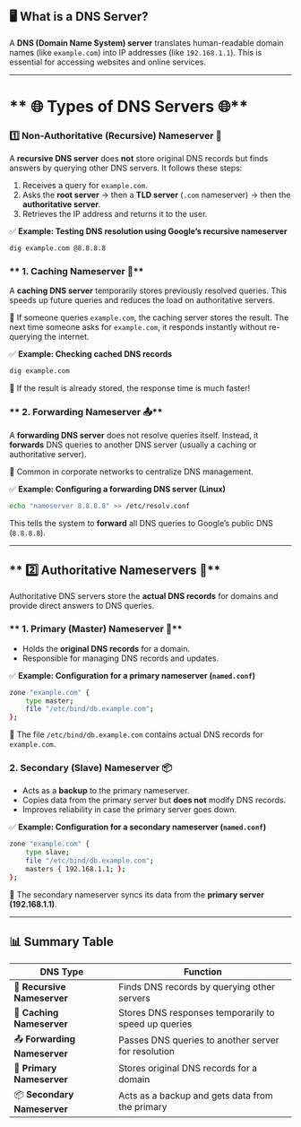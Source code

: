   

## **🖥️ What is a DNS Server?**  
A **DNS (Domain Name System) server** translates human-readable domain names (like `example.com`) into IP addresses (like `192.168.1.1`). This is essential for accessing websites and online services.  

---

# ** 🌐 Types of DNS Servers 🌐**  

### **1️⃣ Non-Authoritative (Recursive) Nameserver 🔄**  
A **recursive DNS server** does **not** store original DNS records but finds answers by querying other DNS servers. It follows these steps:  
1. Receives a query for `example.com`.  
2. Asks the **root server** → then a **TLD server** (`.com` nameserver) → then the **authoritative server**.  
3. Retrieves the IP address and returns it to the user.  

✅ **Example: Testing DNS resolution using Google’s recursive nameserver**  
```sh
dig example.com @8.8.8.8
```


### ** 1. Caching Nameserver 🏪**  
A **caching DNS server** temporarily stores previously resolved queries. This speeds up future queries and reduces the load on authoritative servers.  

🔹 If someone queries `example.com`, the caching server stores the result. The next time someone asks for `example.com`, it responds instantly without re-querying the internet.  

✅ **Example: Checking cached DNS records**  
```sh
dig example.com
```

📌 If the result is already stored, the response time is much faster!


### ** 2. Forwarding Nameserver 📤**  
A **forwarding DNS server** does not resolve queries itself. Instead, it **forwards** DNS queries to another DNS server (usually a caching or authoritative server).  

🔹 Common in corporate networks to centralize DNS management.  

✅ **Example: Configuring a forwarding DNS server (Linux)**  
```sh
echo "nameserver 8.8.8.8" >> /etc/resolv.conf
```
This tells the system to **forward** all DNS queries to Google’s public DNS (`8.8.8.8`).

---

## ** 2️⃣  Authoritative Nameservers 🔐**  
Authoritative DNS servers store the **actual DNS records** for domains and provide direct answers to DNS queries.

### ** 1. Primary (Master) Nameserver 👑**  
- Holds the **original DNS records** for a domain.  
- Responsible for managing DNS records and updates.  

✅ **Example: Configuration for a primary nameserver (`named.conf`)**  
```sh
zone "example.com" {
    type master;
    file "/etc/bind/db.example.com";
};
```
📌 The file `/etc/bind/db.example.com` contains actual DNS records for `example.com`.


### **2. Secondary (Slave) Nameserver 📦**  
- Acts as a **backup** to the primary nameserver.  
- Copies data from the primary server but **does not** modify DNS records.  
- Improves reliability in case the primary server goes down.  

✅ **Example: Configuration for a secondary nameserver (`named.conf`)**  
```sh
zone "example.com" {
    type slave;
    file "/etc/bind/db.example.com";
    masters { 192.168.1.1; };
};
```
📌 The secondary nameserver syncs its data from the **primary server (192.168.1.1)**.

---

## **📊 Summary Table**  
| **DNS Type**                  | **Function** |
|-------------------------------|-------------|
| 🔄 **Recursive Nameserver**  | Finds DNS records by querying other servers |
| 🏪 **Caching Nameserver**    | Stores DNS responses temporarily to speed up queries |
| 📤 **Forwarding Nameserver** | Passes DNS queries to another server for resolution |
| 👑 **Primary Nameserver**    | Stores original DNS records for a domain |
| 📦 **Secondary Nameserver**  | Acts as a backup and gets data from the primary |
